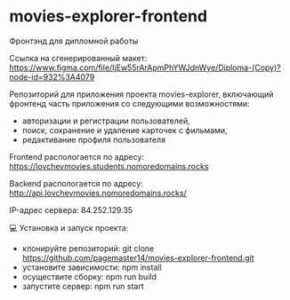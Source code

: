 # movies-explorer-frontend
Фронтэнд для дипломной работы

Ссылка на сгенерированный макет:
https://www.figma.com/file/IjEw55rArApmPhYWJdnWye/Diploma-(Copy)?node-id=932%3A4079

 Репозиторий для приложения проекта movies-explorer, включающий фронтенд часть приложения со следующими возможностями:
 
 - авторизации и регистрации пользователей,
 - поиск, сохранение и удаление карточек с фильмами,
 - редактивание профиля пользователя

Frontend распологается по адресу: https://lovchevmovies.students.nomoredomains.rocks

Backend распологается по адресу: http://api.lovchevmovies.nomoredomains.rocks/

IP-адрес сервера: 84.252.129.35

💻 Установка и запуск проекта:

- клонируйте репозиторий: git clone https://github.com/pagemaster14/movies-explorer-frontend.git
- установите зависимости: npm install
- осуществите сборку: npm run build
- запустите сервер: npm run start
